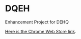 DQEH
====

Enhancement Project for DEHQ

[Here is the Chrome Web Store link](https://chrome.google.com/webstore/detail/dehq-session-keep-alive/cjlbfdbendbljkfkcnigodlngcaeabmk).

